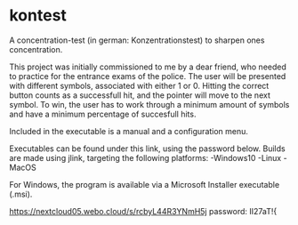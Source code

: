 # kontest
A concentration-test (in german: Konzentrationstest) to sharpen ones concentration.

This project was initially commissioned to me by a dear friend, who needed to practice for the entrance exams of the police. The user will be 
presented with different symbols, associated with either 1 or 0. Hitting the correct button counts as a successfull hit, and the pointer
will move to the next symbol. To win, the user has to work through a minimum amount of symbols and have a minimum percentage of succesfull hits.

Included in the executable is a manual and a configuration menu.

Executables can be found under this link, using the password below. Builds are made using jlink, targeting the following platforms:
-Windows10
-Linux
-MacOS

For Windows, the program is available via a Microsoft Installer executable (.msi).

https://nextcloud05.webo.cloud/s/rcbyL44R3YNmH5j
password: II27aT!{



